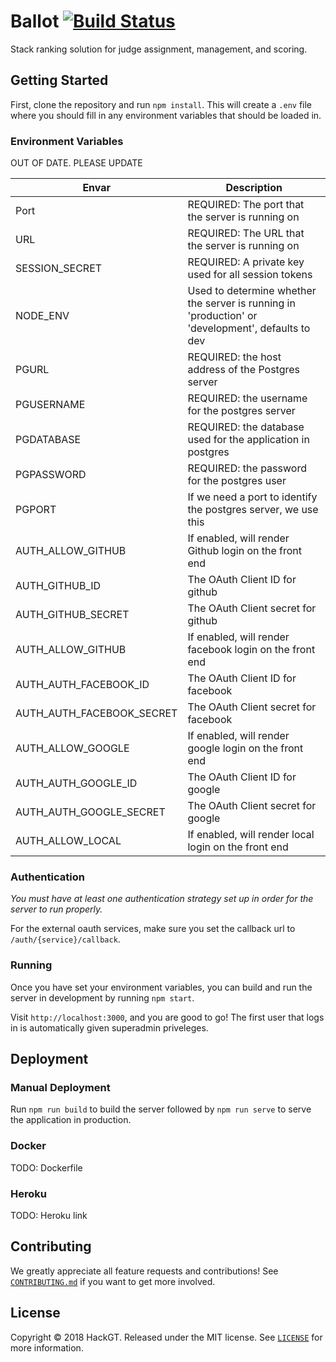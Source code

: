# Ballot [![Build Status](https://travis-ci.org/HackGT/ballot.svg?branch=master)](https://travis-ci.org/HackGT/ballot)

Stack ranking solution for judge assignment, management, and scoring.

## Getting Started

First, clone the repository and run `npm install`. This will create a `.env` file where you should fill in any environment variables that should be loaded in.

### Environment Variables
OUT OF DATE. PLEASE UPDATE

| Envar                           | Description                                                                                         |
|---------------------------------|-----------------------------------------------------------------------------------------------------|
| Port                            |  REQUIRED: The port that the server is running on                                                   |
| URL                             |  REQUIRED: The URL that the server is running on                                                    |
| SESSION_SECRET                  |  REQUIRED: A private key used for all session tokens                                                |
| NODE_ENV                        |  Used to determine whether the server is running in 'production' or 'development', defaults to dev  |
| PGURL                           |  REQUIRED: the host address of the Postgres server                                                  |
| PGUSERNAME                      |  REQUIRED: the username for the postgres server                                                     |
| PGDATABASE                      |  REQUIRED: the database used for the application in postgres                                        |
| PGPASSWORD                      |  REQUIRED: the password for the postgres user                                                       |
| PGPORT                          |  If we need a port to identify the postgres server, we use this                                     |
| AUTH_ALLOW_GITHUB               |  If enabled, will render Github login on the front end                                              |
| AUTH_GITHUB_ID                  |  The OAuth Client ID for github                                                                     |
| AUTH_GITHUB_SECRET              |  The OAuth Client secret for github                                                                 |
| AUTH_ALLOW_GITHUB               |  If enabled, will render facebook login on the front end                                            |
| AUTH_AUTH_FACEBOOK_ID           |  The OAuth Client ID for facebook                                                                   |
| AUTH_AUTH_FACEBOOK_SECRET       |  The OAuth Client secret for facebook                                                               |
| AUTH_ALLOW_GOOGLE               |  If enabled, will render google login on the front end                                              |
| AUTH_AUTH_GOOGLE_ID             |  The OAuth Client ID for google                                                                     |
| AUTH_AUTH_GOOGLE_SECRET         |  The OAuth Client secret for google                                                                 |
| AUTH_ALLOW_LOCAL                |  If enabled, will render local login on the front end                                               |

### Authentication

*You must have at least one authentication strategy set up in order for the server to run properly.*

For the external oauth services, make sure you set the callback url to `/auth/{service}/callback`.

### Running

Once you have set your environment variables, you can build and run the server in development by running `npm start`.

Visit `http://localhost:3000`, and you are good to go! The first user that logs in is automatically given superadmin priveleges.

## Deployment

### Manual Deployment

Run `npm run build` to build the server followed by `npm run serve` to serve the application in production.

### Docker

TODO: Dockerfile

### Heroku

TODO: Heroku link

## Contributing

We greatly appreciate all feature requests and contributions! See [`CONTRIBUTING.md`](https://github.com/hackgt/ballot/blob/master/CONTRIBUTING.md) if you want to get more involved.

## License

Copyright &copy; 2018 HackGT. Released under the MIT license. See [`LICENSE`](LICENSE) for more information.